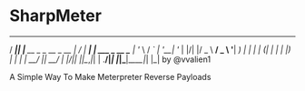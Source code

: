# SharpMeter

 ____  _                      __  __      _
/ ___|| |__   __ _ _ __ _ __ |  \/  | ___| |_ ___ _ __
\___ \| '_ \ / _` | '__| '_ \| |\/| |/ _ \ __/ _ \ '__|
 ___) | | | | (_| | |  | |_) | |  | |  __/ ||  __/ |
|____/|_| |_|\__,_|_|  | .__/|_|  |_|\___|\__\___|_|
                       |_|              by @vvalien1


A Simple Way To Make Meterpreter Reverse Payloads
